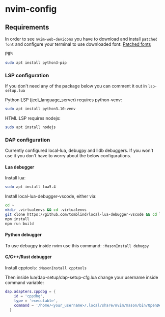 # nvim-config

## Requirements

In order to see `nvim-web-devicons` you have to download and install `patched font` and configure your terminal to use downloaded font: [Patched fonts](https://www.nerdfonts.com/)

PIP:

```bash
sudo apt install python3-pip
```

### LSP configuration

If you don't need any of the package below you can comment it out in `lsp-setup.lua`

Python LSP (jedi_language_server) requires python-venv:

```bash
sudo apt install python3.10-venv
```

HTML LSP requires nodejs:

```bash
sudo apt install nodejs
```

### DAP configuration

Currently configured local-lua, debugpy and lldb debuggers. If you won't use it you don't have to worry about the below configurations.

#### Lua debugger

Install lua:

```bash
sudo apt install lua5.4
```

Install local-lua-debugger-vscode, either via:

```bash
cd ~
mkdir .virtualenvs && cd .virtualenvs
git clone https://github.com/tomblind/local-lua-debugger-vscode && cd local-lua-debugger-vscode
npm install
npm run build
```

#### Python debugger

To use debugpy inside nvim use this command: `:MasonInstall debugpy`

#### C/C++/Rust debugger

Install cpptools: `:MasonInstall cpptools`

Then inside lua/dap-setup/dap-setup-cfg.lua change your username inside command variable:

```lua
dap.adapters.cppdbg = {
    id = 'cppdbg',
    type = 'executable',
    command = '/home/<your_username>/.local/share/nvim/mason/bin/OpenDebugAD7',
  }
```

